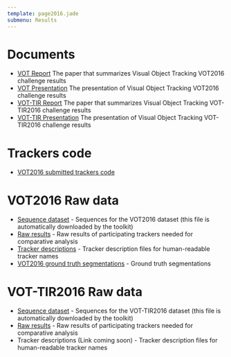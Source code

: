 ```yaml
---
template: page2016.jade
submenu: Results
---
```


# Documents

-   [VOT Report](/vot2016/download/vot_2016_paper.pdf) The paper that summarizes Visual Object Tracking VOT2016 challenge results
-   [VOT Presentation](/vot2016/download/vot_2016_presentation.pdf) The presentation of Visual Object Tracking VOT2016 challenge results
-   [VOT-TIR Report](/vot2016/download/vot_tir_2016_paper.pdf) The paper that summarizes Visual Object Tracking VOT-TIR2016 challenge results
-   [VOT-TIR Presentation](/vot2016/download/vot_tir_2016_presentation.pdf) The presentation of Visual Object Tracking VOT-TIR2016 challenge results

# Trackers code

-   [VOT2016 submitted trackers code](trackers.html)

# VOT2016 Raw data

-   [Sequence dataset](http://box.vicos.si/vot/vot2016.zip) - Sequences for the VOT2016 dataset (this file is automatically downloaded by the toolkit)
-   [Raw results](http://box.vicos.si/vot/vot2016_results.zip) - Raw results of participating trackers needed for comparative analysis
-   [Tracker descriptions](http://box.vicos.si/vot/vot2016_trackers.zip) - Tracker description files for human-readable tracker names
-   [VOT2016 ground truth segmentations](http://cmp.felk.cvut.cz/~vojirtom/dataset/votseg/index.html) - Ground truth segmentations

# VOT-TIR2016 Raw data

-   [Sequence dataset](http://box.vicos.si/vot/vot-tir2016.zip) - Sequences for the VOT-TIR2016 dataset (this file is automatically downloaded by the toolkit)
-   [Raw results](http://box.vicos.si/vot/vot-tir2016_results.zip) - Raw results of participating trackers needed for comparative analysis
-   Tracker descriptions (Link coming soon) - Tracker description files for human-readable tracker names
